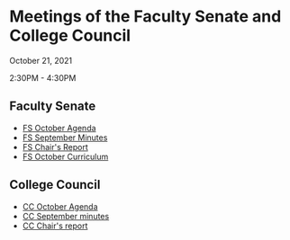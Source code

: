 # Meetings of the Faculty Senate and  College Council

October 21, 2021

2:30PM - 4:30PM

## Faculty Senate


* [FS October Agenda](/CCFS/Oct2021Meeting/fs-agenda.docx)
* [FS September Minutes](/CCFS/Oct2021Meeting/fs-minutes.docx)
* [FS Chair's Report](/CCFS/Oct2021Meeting/fs-chair-report)
* [FS October Curriculum](/CCFS/Oct2021Meeting/fs-curriculum.docx)



## College Council

* [CC October Agenda](/CCFS/Oct2021Meeting/cc-agenda.docx)
* [CC September minutes](/CCFS/Oct2021Meeting/cc-draft-minutes.docx)
* [CC Chair's report](/CCFS/Oct2021Meeting/cc-chair-report)
